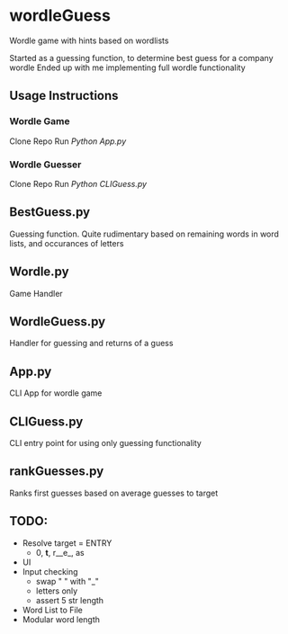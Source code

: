 # wordleGuess
Wordle game with hints based on wordlists

Started as a guessing function, to determine best guess for a company wordle
Ended up with me implementing full wordle functionality

## Usage Instructions
### Wordle Game
Clone Repo
Run *Python App.py*

### Wordle Guesser
Clone Repo
Run *Python CLIGuess.py*

## BestGuess.py
  Guessing function. Quite rudimentary based on remaining words in word lists, and occurances of letters
 
## Wordle.py
  Game Handler
  
## WordleGuess.py
  Handler for guessing and returns of a guess
  
## App.py
  CLI App for wordle game

## CLIGuess.py
  CLI entry point for using only guessing functionality

## rankGuesses.py
  Ranks first guesses based on average guesses to target
  
  


## TODO: 
* Resolve target = ENTRY
  * 0, __t__, r__e_, as
* UI
* Input checking
  * swap " " with "_"
  * letters only
  * assert 5 str length 
* Word List to File
* Modular word length

